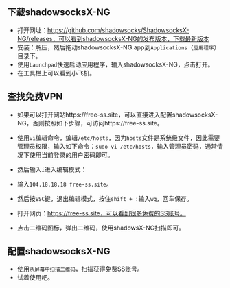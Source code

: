 ## 下载shadowsocksX-NG

* 打开网址：https://github.com/shadowsocks/ShadowsocksX-NG/releases，可以看到shadowsocksX-NG的发布版本，下载最新版本
* 安装：解压，然后拖动shadowsocksX-NG.app到`Applications`（`应用程序`）目录下。
* 使用`Launchpad`快速启动应用程序，输入shadowsocksX-NG，点击打开。
* 在工具栏上可以看到小飞机。

## 查找免费VPN

* 如果可以打开网站https://free-ss.site，可以直接进入配置shadowsocksX-NG，否则按照如下步骤，可访问https://free-ss.site。
* 使用`vi`编辑命令，编辑`/etc/hosts`，因为`hosts`文件是系统级文件，因此需要管理员权限，输入如下命令：`sudo vi /etc/hosts`，输入管理员密码，通常情况下使用当前登录的用户密码即可。
* 然后输入`i`进入编辑模式：
* 输入`104.18.18.18 free-ss.site`。
* 然后按`ESC`键，退出编辑模式，按住`shift + :`输入`wq`，回车保存。

* 打开网页：https://free-ss.site，可以看到很多免费的SS账号。
* 点击二维码图标，弹出二维码，使用shadowsX-NG扫描即可。

## 配置shadowsocksX-NG

* 使用`从屏幕中扫描二维码`，扫描获得免费SS账号。
* 试着使用吧。